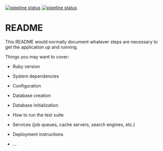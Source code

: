 [![pipeline status](http://git.thecovrigs.net/acovrig/recipes/badges/master/pipeline.svg)](http://git.thecovrigs.net/acovrig/recipes/commits/master)
[![pipeline status](http://git.thecovrigs.net/acovrig/recipes/badges/master/coverage.svg)](http://git.thecovrigs.net/acovrig/recipes/commits/master)
# README

This README would normally document whatever steps are necessary to get the
application up and running.

Things you may want to cover:

* Ruby version

* System dependencies

* Configuration

* Database creation

* Database initialization

* How to run the test suite

* Services (job queues, cache servers, search engines, etc.)

* Deployment instructions

* ...
